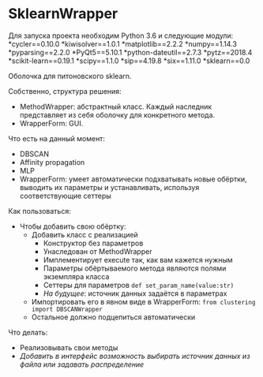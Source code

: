 ﻿# SklearnWrapper

Для запуска проекта необходим Python 3.6 и следующие модули:
*cycler==0.10.0
*kiwisolver==1.0.1
*matplotlib==2.2.2
*numpy==1.14.3
*pyparsing==2.2.0
*PyQt5==5.10.1
*python-dateutil==2.7.3
*pytz==2018.4
*scikit-learn==0.19.1
*scipy==1.1.0
*sip==4.19.8
*six==1.11.0
*sklearn==0.0


Оболочка для питоновского sklearn.

Собственно, структура решения:
  * MethodWrapper: абстрактный класс. Каждый наследник представляет из себя оболочку для конкретного метода.
  * WrapperForm: GUI.

Что есть на данный момент:
  * DBSCAN
  * Affinity propagation
  * MLP
  * WrapperForm: умеет автоматически подхватывать новые обёртки, выводить их параметры и устанавливать, используя соответствующие сеттеры


Как пользоваться:
  * Чтобы добавить свою обёртку:
    * Добавить класс с реализацией
      * Конструктор без параметров
      * Унаследован от MethodWrapper
      * Имплементирует execute так, как вам кажется нужным
      * Параметры обёртываемого метода являются полями экземпляра класса
      * Cеттеры для параметров ```def set_param_name(value:str)```
      * *На будущее*: источник данных задаётся в параметрах
    * Импортировать его в явном виде в WrapperForm: ```from clustering import DBSCANWrapper```
    * Остальное должно подцепиться автоматически

Что делать:
  * Реализовывать свои методы
  * *Добавить в интерфейс возможность выбирать источник данных из файла или задавать распределение*
